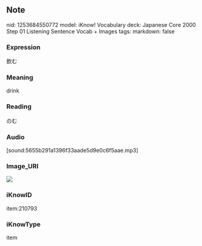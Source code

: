 ## Note
nid: 1253684550772
model: iKnow! Vocabulary
deck: Japanese Core 2000 Step 01 Listening Sentence Vocab + Images
tags: 
markdown: false

### Expression
飲む

### Meaning
drink

### Reading
のむ

### Audio
[sound:5655b291a1396f33aade5d9e0c6f5aae.mp3]

### Image_URI
<!DOCTYPE html>
<title></title>
<img src="47425b5164e78eea064c1f43f1594689.jpg">



### iKnowID
item:210793

### iKnowType
item
